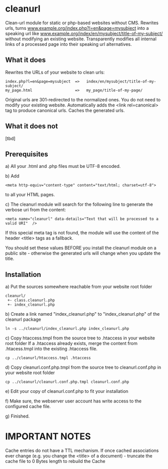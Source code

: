 # cleanurl
Clean-url module for static or php-based websites without CMS.
Rewrites urls, turns
www.example.org/index.php?l=en&page=mysubject
into a speaking url like
www.example.org/index/en/mysubject/title-of-my-subject/
without modifying an existing website.
Transparently modifies all internal links of a processed page into their speaking url alternatives.

## What it does
Rewrites the URLs of your website to clean urls:

    index.php?l=en&page=mysubject  =>   index/en/mysubject/title-of-my-subject/
    my_page.html                   =>   my_page/title-of-my-page/

Original urls are 301-redirected to the normalized ones.
You do not need to modify your existing website.
Automatically adds the &lt;link rel=canonical&gt; tag to produce canonical urls.
Caches the generated urls.
	
	
## What it does not
[tbd]



## Prerequisites

a) All your .html and .php files must be UTF-8 encoded.

b) Add

    <meta http-equiv="content-type" content="text/html; charset=utf-8">

to all your HTML pages.

c) The cleanurl module will search for the following line to generate the verbose uri from the content:

    <meta name="cleanurl" data-details="Text that will be processed to a valid URI"  />
	
If this special meta tag is not found, the module will use the content of the header &lt;title&gt; tags as a fallback.
	
You should set these values BEFORE you install the cleanurl module on a public site - otherwise the generated urls will change
when you update the title.


## Installation

a) Put the sources somewhere reachable from your website root folder

    cleanurl/
     +- class.cleanurl.php
     +- index_cleanurl.php


b) Create a link named "index_cleanurl.php" to "index_cleanurl.php" of the cleanurl package

    ln -s ../cleanurl/index_cleanurl.php index_cleanurl.php


c) Copy htaccess.tmpl from the source tree to .htaccess in your website root folder
  If a .htaccess already exists, merge the content from .htacess.tmpl into the existing .htaccess file.

    cp ../cleanurl/htaccess.tmpl .htaccess


d) Copy cleanurl.conf.php.tmpl from the source tree to cleanurl.conf.php in your website root folder

    cp ../cleanurl/cleanurl.conf.php.tmpl cleanurl.conf.php


e) Edit your copy of cleanurl.conf.php to fit your installation


f) Make sure, the webserver user account has write access to the configured cache file.


g) Finished.



# IMPORTANT NOTES

Cache entries do not have a TTL mechanism.
If once cached associations ever change (e.g. you change the &lt;title&gt; of a document) - truncate the cache file to 0 Bytes length to rebuild the Cache

